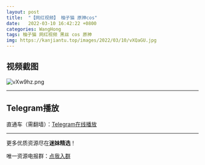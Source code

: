 ```yaml
---
layout: post
title:  "【网红视频】 柚子猫 原神cos"
date:   2022-03-10 16:42:22 +0800
categories: WangHong
tags: 柚子猫 网红视频 黑丝 cos 原神
img: https://kanjiantu.top/images/2022/03/10/vXQaGU.jpg
---
```



## 视频截图

![vXw9hz.png](https://kanjiantu.top/images/2022/03/10/vXQvjN.png)

* * *
## Telegram播放

直通车（需翻墙）：[Telegram在线播放](https://t.me/mimeijingxuan/8)

* * *
更多优质资源尽在**迷妹精选**！

唯一资源电报群：[点我入群](https://t.me/mimeijingxuan)


